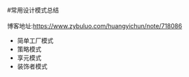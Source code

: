 #常用设计模式总结
  </br></br>
  博客地址:https://www.zybuluo.com/huangyichun/note/718086
- 简单工厂模式
- 策略模式
- 享元模式
- 装饰者模式
